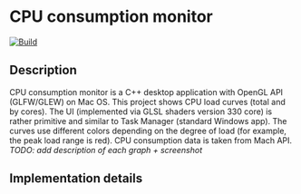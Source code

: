 # CPU consumption monitor

[![Build](https://github.com/kalkolay/CPU_consumption/actions/workflows/macos-cmake-build.yml/badge.svg)](https://github.com/kalkolay/CPU_consumption/actions/workflows/macos-cmake-build.yml)

## Description

CPU consumption monitor is a C++ desktop application with OpenGL API (GLFW/GLEW) on Mac OS. This project shows CPU load curves (total and by cores). The UI (implemented via GLSL shaders version 330 core) is rather primitive and similar to Task Manager (standard Windows app). The curves use different colors depending on the degree of load (for example, the peak load range is red). CPU consumption data is taken from Mach API. *TODO: add description of each graph + screenshot*

## Implementation details

